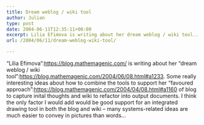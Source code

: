 ```yaml
---
title: Dream weblog / wiki tool
author: Julian
type: post
date: 2004-06-11T12:35:11+00:00
excerpt: Lilia Efimova is writing about her dream weblog / wiki tool...
url: /2004/06/11/dream-weblog-wiki-tool/

---
```

&#8220;Lilia Efimova&#8221;:https://blog.mathemagenic.com/ is writing about her &#8220;dream weblog / wiki tool&#8221;:https://blog.mathemagenic.com/2004/06/08.html#a1233. Some really interesting ideas about how to combine the tools to support her &#8220;favoured approach&#8221;:https://blog.mathemagenic.com/2004/04/08.html#a1160 of blog to capture inital thoughts and wiki to refactor into output documents. I think the only factor I would add would be good support for an integrated drawing tool in both the blog and wiki &#8211; many systems-related ideas are much easier to convey in pictures than words&#8230;